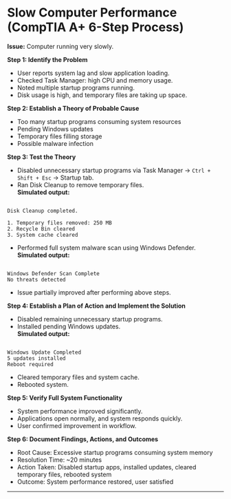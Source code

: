 # Slow Computer Performance (CompTIA A+ 6-Step Process)

**Issue:** Computer running very slowly.

**Step 1: Identify the Problem**  
- User reports system lag and slow application loading.  
- Checked Task Manager: high CPU and memory usage.  
- Noted multiple startup programs running.  
- Disk usage is high, and temporary files are taking up space.

**Step 2: Establish a Theory of Probable Cause**  
- Too many startup programs consuming system resources  
- Pending Windows updates  
- Temporary files filling storage  
- Possible malware infection

**Step 3: Test the Theory**  
- Disabled unnecessary startup programs via Task Manager → `Ctrl + Shift + Esc` → Startup tab.  
- Ran Disk Cleanup to remove temporary files.  
  **Simulated output:**
```

Disk Cleanup completed.

1. Temporary files removed: 250 MB
2. Recycle Bin cleared
3. System cache cleared

```
- Performed full system malware scan using Windows Defender.  
**Simulated output:**
```

Windows Defender Scan Complete
No threats detected

```
- Issue partially improved after performing above steps.

**Step 4: Establish a Plan of Action and Implement the Solution**  
- Disabled remaining unnecessary startup programs.  
- Installed pending Windows updates.  
**Simulated output:**
```

Windows Update Completed
5 updates installed
Reboot required

```
- Cleared temporary files and system cache.  
- Rebooted system.

**Step 5: Verify Full System Functionality**  
- System performance improved significantly.  
- Applications open normally, and system responds quickly.  
- User confirmed improvement in workflow.

**Step 6: Document Findings, Actions, and Outcomes**  
- Root Cause: Excessive startup programs consuming system memory  
- Resolution Time: ~20 minutes  
- Action Taken: Disabled startup apps, installed updates, cleared temporary files, rebooted system  
- Outcome: System performance restored, user satisfied
  
---
